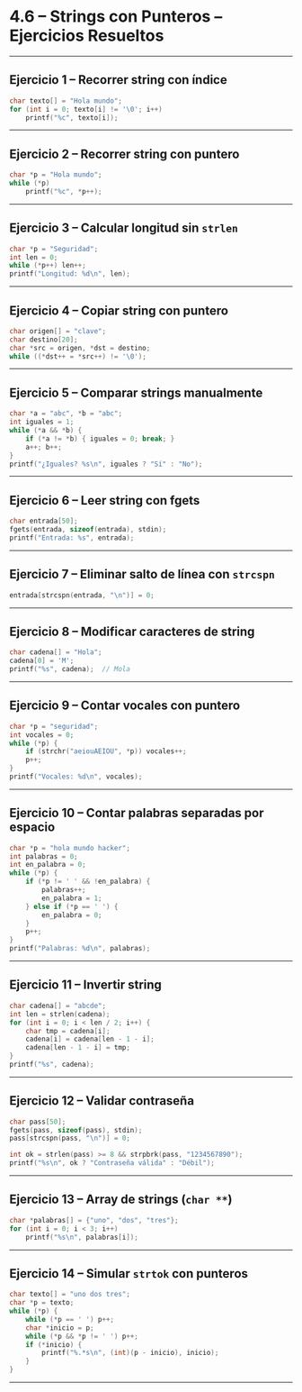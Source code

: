 # 4.6 – Strings con Punteros – Ejercicios Resueltos

---

## Ejercicio 1 – Recorrer string con índice

```c
char texto[] = "Hola mundo";
for (int i = 0; texto[i] != '\0'; i++)
    printf("%c", texto[i]);
```

---

## Ejercicio 2 – Recorrer string con puntero

```c
char *p = "Hola mundo";
while (*p)
    printf("%c", *p++);
```

---

## Ejercicio 3 – Calcular longitud sin `strlen`

```c
char *p = "Seguridad";
int len = 0;
while (*p++) len++;
printf("Longitud: %d\n", len);
```

---

## Ejercicio 4 – Copiar string con puntero

```c
char origen[] = "clave";
char destino[20];
char *src = origen, *dst = destino;
while ((*dst++ = *src++) != '\0');
```

---

## Ejercicio 5 – Comparar strings manualmente

```c
char *a = "abc", *b = "abc";
int iguales = 1;
while (*a && *b) {
    if (*a != *b) { iguales = 0; break; }
    a++; b++;
}
printf("¿Iguales? %s\n", iguales ? "Sí" : "No");
```

---

## Ejercicio 6 – Leer string con fgets

```c
char entrada[50];
fgets(entrada, sizeof(entrada), stdin);
printf("Entrada: %s", entrada);
```

---

## Ejercicio 7 – Eliminar salto de línea con `strcspn`

```c
entrada[strcspn(entrada, "\n")] = 0;
```

---

## Ejercicio 8 – Modificar caracteres de string

```c
char cadena[] = "Hola";
cadena[0] = 'M';
printf("%s", cadena);  // Mola
```

---

## Ejercicio 9 – Contar vocales con puntero

```c
char *p = "seguridad";
int vocales = 0;
while (*p) {
    if (strchr("aeiouAEIOU", *p)) vocales++;
    p++;
}
printf("Vocales: %d\n", vocales);
```

---

## Ejercicio 10 – Contar palabras separadas por espacio

```c
char *p = "hola mundo hacker";
int palabras = 0;
int en_palabra = 0;
while (*p) {
    if (*p != ' ' && !en_palabra) {
        palabras++;
        en_palabra = 1;
    } else if (*p == ' ') {
        en_palabra = 0;
    }
    p++;
}
printf("Palabras: %d\n", palabras);
```

---

## Ejercicio 11 – Invertir string

```c
char cadena[] = "abcde";
int len = strlen(cadena);
for (int i = 0; i < len / 2; i++) {
    char tmp = cadena[i];
    cadena[i] = cadena[len - 1 - i];
    cadena[len - 1 - i] = tmp;
}
printf("%s", cadena);
```

---

## Ejercicio 12 – Validar contraseña

```c
char pass[50];
fgets(pass, sizeof(pass), stdin);
pass[strcspn(pass, "\n")] = 0;

int ok = strlen(pass) >= 8 && strpbrk(pass, "1234567890");
printf("%s\n", ok ? "Contraseña válida" : "Débil");
```

---

## Ejercicio 13 – Array de strings (`char **`)

```c
char *palabras[] = {"uno", "dos", "tres"};
for (int i = 0; i < 3; i++)
    printf("%s\n", palabras[i]);
```

---

## Ejercicio 14 – Simular `strtok` con punteros

```c
char texto[] = "uno dos tres";
char *p = texto;
while (*p) {
    while (*p == ' ') p++;
    char *inicio = p;
    while (*p && *p != ' ') p++;
    if (*inicio) {
        printf("%.*s\n", (int)(p - inicio), inicio);
    }
}
```

---
